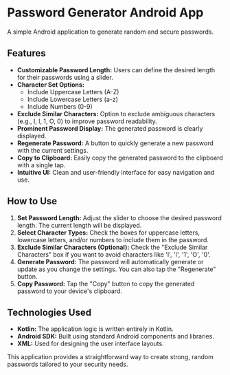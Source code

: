 # Password Generator Android App

A simple Android application to generate random and secure passwords.

## Features

*   **Customizable Password Length:** Users can define the desired length for their passwords using a slider.
*   **Character Set Options:**
    *   Include Uppercase Letters (A-Z)
    *   Include Lowercase Letters (a-z)
    *   Include Numbers (0-9)
*   **Exclude Similar Characters:** Option to exclude ambiguous characters (e.g., I, l, 1, O, 0) to improve password readability.
*   **Prominent Password Display:** The generated password is clearly displayed.
*   **Regenerate Password:** A button to quickly generate a new password with the current settings.
*   **Copy to Clipboard:** Easily copy the generated password to the clipboard with a single tap.
*   **Intuitive UI:** Clean and user-friendly interface for easy navigation and use.

## How to Use

1.  **Set Password Length:** Adjust the slider to choose the desired password length. The current length will be displayed.
2.  **Select Character Types:** Check the boxes for uppercase letters, lowercase letters, and/or numbers to include them in the password.
3.  **Exclude Similar Characters (Optional):** Check the "Exclude Similar Characters" box if you want to avoid characters like 'I', 'l', '1', 'O', '0'.
4.  **Generate Password:** The password will automatically generate or update as you change the settings. You can also tap the "Regenerate" button.
5.  **Copy Password:** Tap the "Copy" button to copy the generated password to your device's clipboard.

## Technologies Used

*   **Kotlin:** The application logic is written entirely in Kotlin.
*   **Android SDK:** Built using standard Android components and libraries.
*   **XML:** Used for designing the user interface layouts.

This application provides a straightforward way to create strong, random passwords tailored to your security needs.
